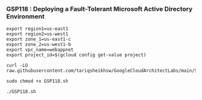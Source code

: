 ### GSP118 :  Deploying a Fault-Tolerant Microsoft Active Directory Environment 

```
export region1=us-east1
export region2=us-west1
export zone_1=us-east1-c
export zone_2=us-west1-b
export vpc_name=webappnet
export project_id=$(gcloud config get-value project)
```


```
curl -LO raw.githubusercontent.com/tariqsheikhsw/GoogleCloudArchitectLabs/main/Solutions/GSP118.sh

sudo chmod +x GSP118.sh

./GSP118.sh
```

